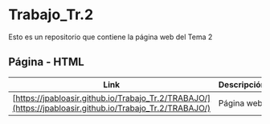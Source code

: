 # Trabajo_Tr.2
Esto es un repositorio que contiene la página web del Tema 2

## Página - HTML
 Link | Descripción
----------|------------
[https://jpabloasir.github.io/Trabajo_Tr.2/TRABAJO/](https://jpabloasir.github.io/Trabajo_Tr.2/TRABAJO/) | Página web

